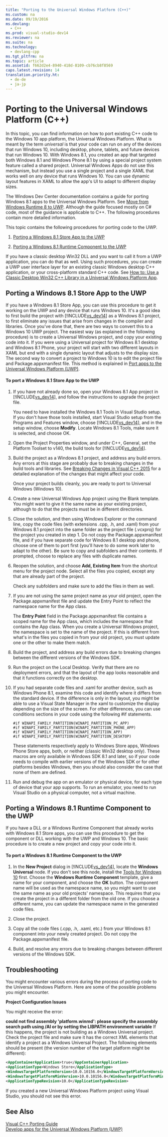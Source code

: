 ```yaml
---
title: "Porting to the Universal Windows Platform (C++)"
ms.custom: na
ms.date: 09/19/2016
ms.devlang: 
  - C++
ms.prod: visual-studio-dev14
ms.reviewer: na
ms.suite: na
ms.technology: 
  - devlang-cpp
ms.tgt_pltfrm: na
ms.topic: article
ms.assetid: f662d2e4-8940-418d-8109-cb76cb8f8569
caps.latest.revision: 14
translation.priority.ht: 
  - de-de
  - ja-jp
---
```

# Porting to the Universal Windows Platform (C++)
In this topic, you can find information on how to port existing C++ code to the Windows 10 app platform, the Universal Windows Platform. What is meant by the term *universal* is that your code can run on any of the devices that run Windows 10, including desktop, phone, tablets, and future devices that run Windows 10. With Windows 8.1, you created an app that targeted both Windows 8.1 and Windows Phone 8.1 by using a special project system feature called a shared project. Universal Windows Apps do not use this mechanism, but instead you use a single project and a single XAML that works well on any device that runs Windows 10. You can use dynamic layout features in XAML to allow the app's UI to adapt to different display sizes.  
  
 The Windows Dev Center documentation contains a guide for porting Windows 8.1 apps to the Universal Windows Platform. See [Move from Windows Runtime 8 to UWP](http://msdn.microsoft.com/library/windows/apps/dn954974.aspx). Although the guide focused mostly on C# code, most of the guidance is applicable to C++. The following procedures contain more detailed information.  
  
 This topic contains the following procedures for porting code to the UWP.  
  
1.  [Porting a Windows 8.1 Store App to the UWP](#BK_81StoreApp)  
  
2.  [Porting a Windows 8.1 Runtime Component to the UWP](#BK_81Component)  
  
 If you have a classic desktop Win32 DLL and you want to call it from a UWP application, you can do that as well. Using such procedures, you can create a UWP user interface layer for an existing classic Windows desktop C++ application, or your cross-platform standard C++ code. See [How to: Use a Classic Desktop Win32 C++ Library in a Universal Windows Platform App](../vs140/How-to--Use-Existing-C---Code-in-a-Universal-Windows-Platform-App.md).  
  
##  <a name="BK_81StoreApp"></a> Porting a Windows 8.1 Store App to the UWP  
 If you have a Windows 8.1 Store App, you can use this procedure to get it working on the UWP and any device that runs Windows 10.  It's a good idea to first build the project with [!INCLUDE[vs_dev14](../vs140/includes/vs_dev14_md.md)] as a Windows 8.1 project, to first eliminate any issues that arise from changes in the compiler and libraries. Once you've done that, there are two ways to convert this to a Windows 10 UWP project. The easiest way (as explained in the following procedure) is to create a Universal Windows project, and copy your existing code into it. If you were using a Universal project for Windows 8.1 desktop and Windows 8.1 Phone, your project will start with two different layouts in XAML but end with a single dynamic layout that adjusts to the display size. The second way to convert a project to Windows 10 is to edit the project file and Package.appxmanifest file. This method is explained in [Port apps to the Universal Windows Platform (UWP)](../vs140/Migrate-apps-to-the-Universal-Windows-Platform--UWP-.md).  
  
#### To port a Windows 8.1 Store App to the UWP  
  
1.  If you have not already done so, open your Windows 8.1 App project in [!INCLUDE[vs_dev14](../vs140/includes/vs_dev14_md.md)], and follow the instructions to upgrade the project file.  
  
     You need to have installed the Windows 8.1 Tools in Visual Studio setup. If you don't have those tools installed, start Visual Studio setup from the Programs and Features window, choose [!INCLUDE[vs_dev14](../vs140/includes/vs_dev14_md.md)], and in the setup window, choose **Modify**. Locate Windows 8.1 Tools, make sure it is selected, and choose OK.  
  
2.  Open the Project Properties window, and under C++, General, set the Platform Toolset to v140, the build tools for [!INCLUDE[vs_dev14](../vs140/includes/vs_dev14_md.md)].  
  
3.  Build the project as a Windows 8.1 project, and address any build errors. Any errors at this stage are probably due to breaking changes in the build tools and libraries. See [Breaking Changes in Visual C++ 2015](../vs140/Breaking-Changes-in-Visual-C---2015.md) for a detailed explanation of the changes that might affect your code.  
  
     Once your project builds cleanly, you are ready to port to Universal Windows (Windows 10).  
  
4.  Create a new Universal Windows App project using the Blank template. You might want to give it the same name as your existing project, although to do that the projects must be in different directories.  
  
5.  Close the solution, and then using Windows Explorer or the command line, copy the code files (with extensions .cpp, .h, and .xaml) from your Windows 8.1 project into the same folder as the project file (.vcxproj) for the project you created in step 1. Do not copy the Package.appxmanifest file, and if you have separate code for Windows 8.1 desktop and phone, choose one of them to port first (you'll have to do some work later to adapt to the other). Be sure to copy and subfolders and their contents. If prompted, choose to replace any files with duplicate names.  
  
6.  Reopen the solution, and choose **Add, Existing Item** from the shortcut menu for the project node. Select all the files you copied, except any that are already part of the project.  
  
     Check any subfolders and make sure to add the files in them as well.  
  
7.  If you are not using the same project name as your old project, open the Package.appxmanifest file and update the Entry Point to reflect the namespace name for the App class.  
  
     The **Entry Point** field in the Package.appxmanifest file contains a scoped name for the App class, which includes the namespace that contains the App class. When you create a Universal Windows project, the namespace is set to the name of the project. If this is different from what's in the files you copied in from your old project, you must update one or the other to make them match.  
  
8.  Build the project, and address any build errors due to breaking changes between the different versions of the Windows SDK.  
  
9. Run the project on the Local Desktop. Verify that there are no deployment errors, and that the layout of the app looks reasonable and that it functions correctly on the desktop.  
  
10. If you had separate code files and .xaml for another device, such as Windows Phone 8.1, examine this code and identify where it differs from the standard device. If the difference is only in the layout, you might be able to use a Visual State Manager in the xaml to customize the display depending on the size of the screen. For other differences, you can use conditions sections in your code using the following #if statements.  
  
    ```  
    #if WINAPI_FAMILY_PARTITION(WINAPI_PARTITION_PC_APP)  
    #if WINAPI_FAMILY_PARTITION(WINAPI_PARTITION_PHONE_APP)  
    #if WINAPI_FAMILY_PARTITION(WINAPI_PARTITION_APP)  
    #if WINAPI_FAMILY_PARTITION(WINAPI_PARTITION_DESKTOP)  
    ```  
  
     These statements respectively apply to Windows Store apps, Windows Phone Store apps, both, or neither (classic Win32 desktop only). These macros are only available in Windows SDK 8.1 and later, so if your code needs to compile with earlier versions of the Windows SDK or for other platforms besides Windows, then you should also consider the case that none of them are defined.  
  
11. Run and debug the app on an emulator or physical device, for each type of device that your app supports. To run an emulator, you need to run Visual Studio on a physical computer, not a virtual machine.  
  
##  <a name="BK_81Component"></a> Porting a Windows 8.1 Runtime Component to the UWP  
 If you have a DLL or a Windows Runtime Component that already works with Windows 8.1 Store apps, you can use this procedure to get the component or DLL working with the UWP and Windows 10. The basic procedure is to create a new project and copy your code into it.  
  
#### To port a Windows 8.1 Runtime Component to the UWP  
  
1.  In the **New Project** dialog in [!INCLUDE[vs_dev14](../vs140/includes/vs_dev14_md.md)], locate the **Windows Universal** node. If you don't see this node, install the [Tools for Windows 10](http://go.microsoft.com/fwlink/p/?LinkID=617903) first. Choose the **Windows Runtime Component** template, give a name for your component, and choose the **OK** button. The component name will be used as the namespace name, so you might want to use the same name as your old projects' namespace. This requires that you create the project in a different folder from the old one. If you choose a different name, you can update the namespace name in the generated code files.  
  
2.  Close the project.  
  
3.  Copy all the code files (.cpp, .h, .xaml, etc.) from your Windows 8.1 component into your newly created project. Do not copy the Package.appxmanifest file.  
  
4.  Build, and resolve any errors due to breaking changes between different versions of the Windows SDK.  
  
## Troubleshooting  
 You might encounter various errors during the process of porting code to the Universal Windows Platform. Here are some of the possible problems you might encounter.  
  
 **Project Configuration Issues**  
  
 You might receive the error:  
  
 **could not find assembly 'platform.winmd': please specify the assembly search path using /AI or by setting the LIBPATH environment variable** If this happens, the project is not building as a Windows Universal project. Check the project file and make sure it has the correct XML elements that identify a project as a Windows Universal Project. The following elements should be present (the version number of the target platform might be different):  
  
```xml  
<AppContainerApplication>true</AppContainerApplication>  
<ApplicationType>Windows Store</ApplicationType>  
<WindowsTargetPlatformVersion>10.0.10156.0</WindowsTargetPlatformVersion>  
<WindowsTargetPlatformMinVersion>10.0.10156.0</WindowsTargetPlatformMinVersion>  
<ApplicationTypeRevision>10.0</ApplicationTypeRevision>  
```  
  
 If you created a new Universal Windows Platform project using Visual Studio, you should not see this error.  
  
## See Also  
 [Visual C++ Porting Guide](../vs140/Porting-to-the-Universal-Windows-Platform--C---.md)   
 [Develop apps for the Universal Windows Platform (UWP)](../vs140/Develop-apps-for-the-Universal-Windows-Platform--UWP-.md)